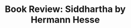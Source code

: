 ---
layout: book
categories: [review]
title: 'Book Review: Siddhartha by Hermann Hesse'
book_title: "Siddhartha"
book_author: Hermann Hesse
book_published: 1922
rating: 5
image: /images/siddhartha.jpg
book_url: https://www.goodreads.com/book/show/52036.Siddhartha
---